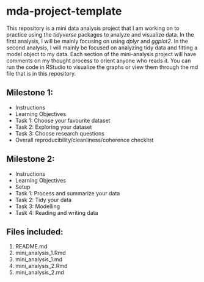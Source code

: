 # mda-project-template
This repository is a mini data analysis project that I am working on to practice using the *tidyverse* packages to analyze and visualize data. In the first analysis, I will be mainly focusing on using *dplyr* and *ggplot2*. In the second analysis, I will mainly be focused on analyzing tidy data and fitting a model object to my data. Each section of the mini-analysis project will have comments on my thought process to orient anyone who reads it. You can run the code in RStudio to visualize the graphs or view them through the md file that is in this repository. 

## Milestone 1: 
* Instructions 
* Learning Objectives 
* Task 1: Choose your favourite dataset 
* Task 2: Exploring your dataset 
* Task 3: Choose research questions 
* Overall reproducibility/cleanliness/coherence checklist 

## Milestone 2: 
* Instructions 
* Learning Objectives 
* Setup 
* Task 1: Process and summarize your data 
* Task 2: Tidy your data
* Task 3: Modelling
* Task 4: Reading and writing data 

## Files included: 
1. README.md
2. mini_analysis_1.Rmd
3. mini_analysis_1.md
4. mini_analysis_2.Rmd
5. mini_analysis_2.md
